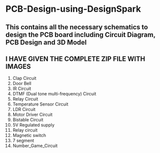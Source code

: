 # PCB-Design-using-DesignSpark
## This contains all the necessary schematics to design the PCB board including Circuit Diagram, PCB Design and 3D Model 
## I HAVE GIVEN THE COMPLETE ZIP FILE WITH IMAGES 
1. Clap Circuit
2. Door Bell
3. IR Circuit
4. DTMF (Dual tone multi-frequency) Circuit
5. Relay Circuit
6. Temperature Sensor Circuit
7. LDR Circuit
8. Motor Driver Circuit
9. Bistable Circuit
10. 5V Regulated supply
11. Relay circuit
12. Magnetic switch
13. 7 segment
14. Number_Game_Circuit
    
